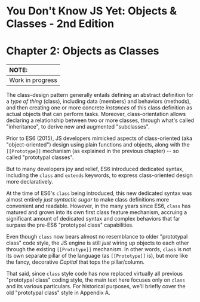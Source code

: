 # You Don't Know JS Yet: Objects & Classes - 2nd Edition
# Chapter 2: Objects as Classes

| NOTE: |
| :--- |
| Work in progress |

The class-design pattern generally entails defining an abstract definition for a *type of thing* (class), including data (members) and behaviors (methods), and then creating one or more concrete *instances* of this class definition as actual objects that can perform tasks. Moreover, class-orientation allows declaring a relationship between two or more classes, through what's called "inheritance", to derive new and augmented "subclasses".

Prior to ES6 (2015), JS developers mimicked aspects of class-oriented (aka "object-oriented") design using plain functions and objects, along with the `[[Prototype]]` mechanism (as explained in the previous chapter) -- so called "prototypal classes".

But to many developers joy and relief, ES6 introduced dedicated syntax, including the `class` and `extends` keywords, to express class-oriented design more declaratively.

At the time of ES6's `class` being introduced, this new dedicated syntax was almost entirely *just syntactic sugar* to make class definitions more convenient and readable. However, in the many years since ES6, `class` has matured and grown into its own first class feature mechanism, accruing a significant amount of dedicated syntax and complex behaviors that far surpass the pre-ES6 "prototypal class" capabilities.

Even though `class` now bears almost no resemblance to older "prototypal class" code style, the JS engine is still *just* wiring up objects to each other through the existing `[[Prototype]]` mechanism. In other words, `class` is not its own separate pillar of the language (as `[[Prototype]]` is), but more like the fancy, decorative *Capital* that tops the pillar/column.

That said, since `class` style code has now replaced virtually all previous "prototypal class" coding style, the main text here focuses only on `class` and its various particulars. For historical purposes, we'll briefly cover the old "prototypal class" style in Appendix A.
